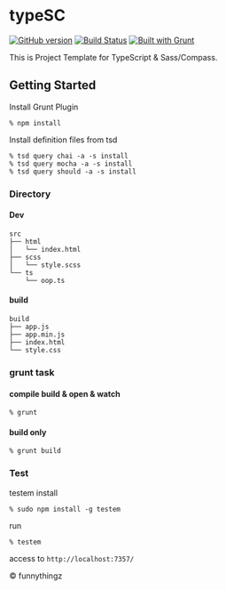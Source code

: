 # typeSC

[![GitHub version](https://badge.fury.io/gh/funnythingz%2FtypeSC.svg)](http://badge.fury.io/gh/funnythingz%2FtypeSC)
[![Build Status](https://travis-ci.org/funnythingz/typeSC.svg)](https://travis-ci.org/funnythingz/typeSC)
[![Built with Grunt](https://cdn.gruntjs.com/builtwith.png)](http://gruntjs.com/)

This is Project Template for TypeScript & Sass/Compass.

## Getting Started

Install Grunt Plugin

```shell
% npm install
```

Install definition files from tsd

```
% tsd query chai -a -s install
% tsd query mocha -a -s install
% tsd query should -a -s install
```

### Directory

#### Dev

```shell
src
├── html
│   └── index.html
├── scss
│   └── style.scss
└── ts
    └── oop.ts
```

#### build

```shell
build
├── app.js
├── app.min.js
├── index.html
└── style.css
```

### grunt task

#### compile build & open & watch

```shell
% grunt
```

#### build only

```shell
% grunt build
```

### Test

testem install

```
% sudo npm install -g testem
```

run

```
% testem
```

access to `http://localhost:7357/`

&copy; funnythingz
